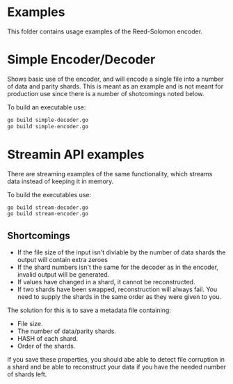 # Examples

This folder contains usage examples of the Reed-Solomon encoder.

# Simple Encoder/Decoder

Shows basic use of the encoder, and will encode a single file into a number of
data and parity shards. This is meant as an example and is not meant for production use
since there is a number of shotcomings noted below.

To build an executable use:

```bash
go build simple-decoder.go
go build simple-encoder.go
```

# Streamin API examples

There are streaming examples of the same functionality, which streams data instead of keeping it in memory.

To build the executables use:

```bash
go build stream-decoder.go
go build stream-encoder.go
```

## Shortcomings
* If the file size of the input isn't diviable by the number of data shards
  the output will contain extra zeroes
* If the shard numbers isn't the same for the decoder as in the
  encoder, invalid output will be generated.
* If values have changed in a shard, it cannot be reconstructed.
* If two shards have been swapped, reconstruction will always fail.
  You need to supply the shards in the same order as they were given to you.

The solution for this is to save a metadata file containing:

* File size.
* The number of data/parity shards.
* HASH of each shard.
* Order of the shards.

If you save these properties, you should abe able to detect file corruption in a shard and be able to reconstruct your data if you have the needed number of shards left.
